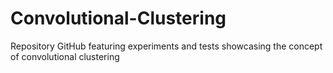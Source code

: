 # Convolutional-Clustering
Repository GitHub featuring experiments and tests showcasing the concept of convolutional clustering
